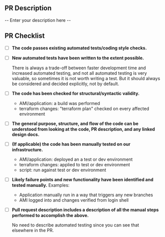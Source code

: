 ## PR Description
-- Enter your description here --

## PR Checklist
* [ ] **The code passes existing automated tests/coding style checks.**
* [ ] **New automated tests have been written to the extent possible.**

  There is always a trade-off between faster development time and increased automated testing, and not all automated testing is very valuable, so sometimes it is not worth writing a test. But it should always be considered and decided explicitly, not by default.
* [ ] **The code has been checked for structural/syntactic validity.**
	- AMI/application: a build was performed
	- terraform changes: "terraform plan" checked on every affected environment
* [ ] **The general purpose, structure, and flow of the code can be understood from looking at the code, PR description, and any linked design docs.**
* [ ] **(If applicable) the code has been manually tested on our infrastructure.**
	- AMI/application: deployed an a test or dev environment
	- terraform changes: applied to test or dev environment
	- script: run against test or dev environment
* [ ] **Likely failure points and new functionality have been identified and tested manually.**
	Examples:
	- Application manually run in a way that triggers any new branches
	- AMI logged into and changes verified from login shell
* [ ] **Pull request description includes a description of all the manual steps performed to accomplish the above.**

  No need to describe automated testing since you can see that elsewhere in the PR.
